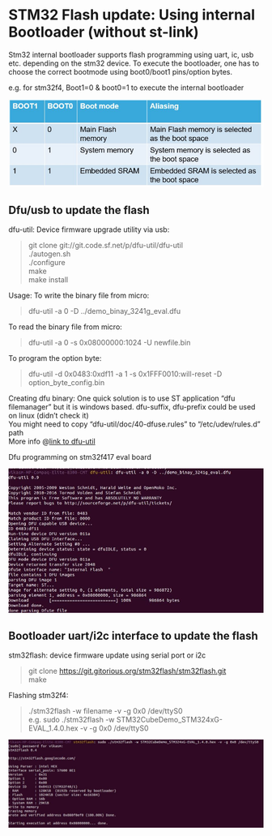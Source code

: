 # STM32 Flash update: Using internal Bootloader (without st-link)

Stm32 internal bootloader supports flash programming using uart, ic, usb etc. depending on the stm32 device. To execute the bootloader, one has to choose the correct bootmode using boot0/boot1 pins/option bytes.

e.g. for stm32f4,  Boot1=0 & boot0=1 to execute the internal bootloader

![](./images/stm32f4_boot_modes.jpg)

## Dfu/usb to update the flash

dfu-util: Device firmware upgrade utility via usb:  
>git clone git://git.code.sf.net/p/dfu-util/dfu-util  
>./autogen.sh  
>./configure  
>make  
>make install  

Usage:
To write the binary file from micro:
> dfu-util -a 0 -D ../demo_binay_3241g_eval.dfu  

To read the binary file from micro:  
> dfu-util -a 0 -s 0x08000000:1024 -U newfile.bin  

To program the option byte:  
> dfu-util -d 0x0483:0xdf11 -a 1 -s 0x1FFF0010:will-reset -D option_byte_config.bin  

Creating dfu binary:
One quick solution is to use ST application “dfu filemanager” but it is windows based. dfu-suffix, dfu-prefix could be used on linux (didn’t check it)  
You might need to copy “dfu-util/doc/40-dfuse.rules” to “/etc/udev/rules.d” path  
More info @[link to dfu-util](http://dfu-util.sourceforge.net/)

Dfu programming on stm32f417 eval board

![](./images/dfu_flash.jpg)

## Bootloader uart/i2c interface to update the flash

stm32flash: device firmware update using serial port or i2c
> git clone https://git.gitorious.org/stm32flash/stm32flash.git  
> make  

Flashing stm32f4:
> ./stm32flash -w filename -v -g 0x0 /dev/ttyS0  
e.g. 
> sudo ./stm32flash -w STM32CubeDemo_STM324xG-EVAL_1.4.0.hex -v -g 0x0 /dev/ttyS0

![](./images/stm32flash.jpg)
